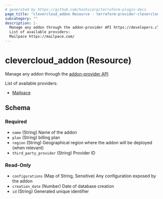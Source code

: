 ```yaml
---
# generated by https://github.com/hashicorp/terraform-plugin-docs
page_title: "clevercloud_addon Resource - terraform-provider-clevercloud"
subcategory: ""
description: |-
  Manage any addon through the addon-provider API https://developers.clever-cloud.com/doc/extend/add-ons-api/#add-on-provider-api
  List of available providers:
  Mailpace https://mailpace.com/
---
```


# clevercloud_addon (Resource)

Manage any addon through the [addon-provider API](https://developers.clever-cloud.com/doc/extend/add-ons-api/#add-on-provider-api)


List of available providers:

* [Mailpace](https://mailpace.com/)



<!-- schema generated by tfplugindocs -->
## Schema

### Required

- `name` (String) Name of the addon
- `plan` (String) billing plan
- `region` (String) Geographical region where the addon will be deployed (when relevant)
- `third_party_provider` (String) Provider ID

### Read-Only

- `configurations` (Map of String, Sensitive) Any configuration exposed by the addon
- `creation_date` (Number) Date of database creation
- `id` (String) Generated unique identifier
